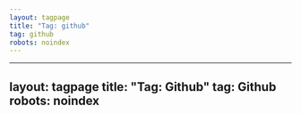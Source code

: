 ```yaml
---
layout: tagpage
title: "Tag: github"
tag: github
robots: noindex
---
```

---
layout: tagpage
title: "Tag: Github"
tag: Github
robots: noindex
---
